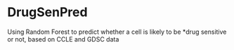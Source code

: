 # DrugSenPred
Using Random Forest to predict whether a cell is likely to be *drug sensitive or not, based on CCLE and GDSC data
